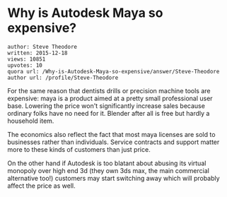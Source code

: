 # Why is Autodesk Maya so expensive?

	author: Steve Theodore
	written: 2015-12-18
	views: 10851
	upvotes: 10
	quora url: /Why-is-Autodesk-Maya-so-expensive/answer/Steve-Theodore
	author url: /profile/Steve-Theodore


For the same reason that dentists drills or precision machine tools are expensive: maya is a product aimed at a pretty small professional user base. Lowering the price won't significantly increase sales because ordinary folks have no need for it. Blender after all is free but hardly a household item. 

The economics also reflect the fact that most maya licenses are sold to businesses rather than individuals. Service contracts and support matter more to these kinds of customers than just price. 

On the other hand if Autodesk is too blatant about abusing its virtual monopoly over high end 3d (they own 3ds max, the main commercial alternative too!) customers may start switching away which will probably affect the price as well.

